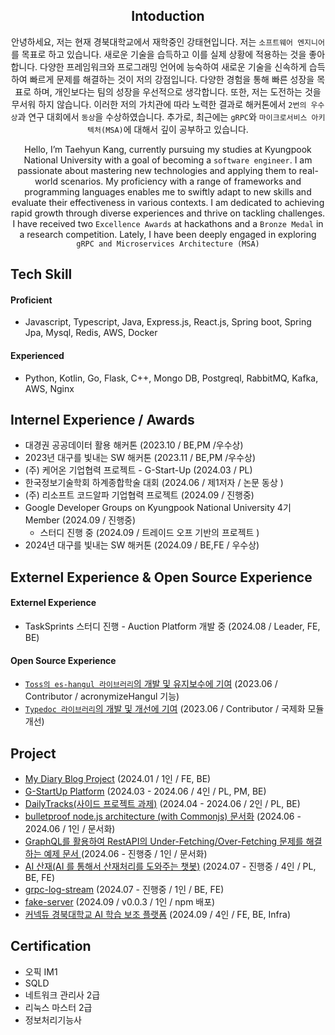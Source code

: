 <div align="center">
  
## Intoduction

안녕하세요, 저는 현재 경북대학교에서 재학중인 강태현입니다. 저는 `소프트웨어 엔지니어`를 목표로 하고 있습니다. 새로운 기술을 습득하고 이를 실제 상황에 적용하는 것을 좋아합니다. 다양한 프레임워크와 프로그래밍 언어에 능숙하여 새로운 기술을 신속하게 습득하여 빠르게 문제를 해결하는 것이 저의 강점입니다. 다양한 경험을 통해 빠른 성장을 목표로 하며, 개인보다는 팀의 성장을 우선적으로 생각합니다. 또한, 저는 도전하는 것을 무서워 하지 않습니다. 이러한 저의 가치관에 따라 노력한 결과로 해커톤에서 `2번의 우수상`과 연구 대회에서 `동상`을 수상하였습니다. 추가로, 최근에는 `gRPC`와 `마이크로서비스 아키텍처(MSA)`에 대해서 깊이 공부하고 있습니다.

Hello, I’m Taehyun Kang, currently pursuing my studies at Kyungpook National University with a goal of becoming a `software engineer`. I am passionate about mastering new technologies and applying them to real-world scenarios. My proficiency with a range of frameworks and programming languages enables me to swiftly adapt to new skills and evaluate their effectiveness in various contexts. I am dedicated to achieving rapid growth through diverse experiences and thrive on tackling challenges. I have received two `Excellence Awards` at hackathons and a `Bronze Medal` in a research competition. Lately, I have been deeply engaged in exploring `gRPC and Microservices Architecture (MSA)`



</div>

## Tech Skill
#### Proficient
* Javascript, Typescript, Java, Express.js, React.js, Spring boot, Spring Jpa, Mysql, Redis, AWS, Docker

#### Experienced
* Python, Kotlin, Go, Flask, C++, Mongo DB, Postgreql, RabbitMQ, Kafka, AWS, Nginx


## Internel Experience / Awards
* 대경권 공공데이터 활용 해커톤 (2023.10 / BE,PM /우수상)
* 2023년 대구를 빛내는 SW 해커톤 (2023.11 / BE,PM /우수상)
* (주) 케어온 기업협력 프로젝트 - G-Start-Up  (2024.03 / PL)
* 한국정보기술학회 하계종합학술 대회 (2024.06 / 제1저자 / 논문 동상 )
* (주) 리소프트 코드알파 기업협력 프로젝트 (2024.09 / 진행중)
* Google Developer Groups on Kyungpook National University 4기 Member (2024.09 / 진행중)
  * 스터디 진행 중 (2024.09 / 트레이드 오프 기반의 프로젝트 )
* 2024년 대구를 빛내는 SW 해커톤 (2024.09 / BE,FE / 우수상)
  
## Externel Experience & Open Source Experience
#### Externel Experience
* TaskSprints 스터디 진행 - Auction Platform 개발 중 (2024.08 / Leader, FE, BE)
#### Open Source Experience
* [`Toss의 es-hangul 라이브러리`의 개발 및 유지보수에 기여](https://github.com/toss/es-hangul/pull/133) (2023.06 / Contributor / acronymizeHangul 기능)
* [`Typedoc 라이브러리`의 개발 및 개선에 기여](https://github.com/TypeStrong/typedoc/pull/2602) (2023.06 / Contributor / 국제화 모듈 개선)

## Project
- [My Diary Blog Project](https://github.com/KNU-K/my_diary_blog) (2024.01 / 1인 / FE, BE)
- [G-StartUp Platform](https://github.com/care-on) (2024.03 - 2024.06 / 4인 / PL, PM, BE)
- [DailyTracks(사이드 프로젝트 과제)](https://github.com/DailyTracks) (2024.04 - 2024.06 / 2인 / PL, BE)
- [bulletproof node.js architecture (with Commonjs) 문서화](https://github.com/KNU-K/bulletproof-node-common-js-project-architecture) (2024.06 - 2024.06 / 1인 / 문서화)
- [GraphQL를 활용하여 RestAPI의 Under-Fetching/Over-Fetching 문제를 해결하는 예제 문서 ](https://github.com/KNU-K/graphql-ts-practica) (2024.06 - 진행중 / 1인 / 문서화)
- [AI 산재(AI 를 통해서 산재처리를 도와주는 챗봇)](https://github.com/Injury-law-assist) (2024.07 - 진행중 / 4인 / PL, BE, FE)
- [grpc-log-stream](https://github.com/knu-k/grpc-log-stream) (2024.07 - 진행중 / 1인 / BE, FE)
- [fake-server](https://github.com/TaskSprints/fake-server) (2024.09 / v0.0.3 / 1인 / npm 배포)
- [커넥듀 경북대학교 AI 학습 보조 플랫폼](https://github.com/TEAM-MukTae) (2024.09 / 4인 / FE, BE, Infra)
## Certification
- 오픽 IM1
- SQLD
- 네트워크 관리사 2급
- 리눅스 마스터 2급
- 정보처리기능사
